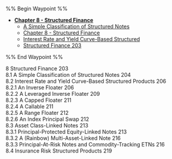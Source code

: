 %% Begin Waypoint %%
- **[Chapter 8 - Structured Finance](.md)**
	- [A Simple Classification of Structured Notes](A%20Simple%20Classification%20of%20Structured%20Notes.md)
	- [Chapter 8 - Structured Finance](.md)
	- [Interest Rate and Yield Curve-Based Structured](Interest%20Rate%20and%20Yield%20Curve-Based%20Structured.md)
	- [Structured Finance 203](Structured%20Finance%20203.md)

%% End Waypoint %%

8 Structured Finance 203  
8.1 A Simple Classification of Structured Notes 204   
8.2 Interest Rate and Yield Curve-Based Structured Products 206   
8.2.1 An Inverse Floater 206   
8.2.2 A Leveraged Inverse Floater 209   
8.2.3 A Capped Floater 211   
8.2.4 A Callable 211   
8.2.5 A Range Floater 212   
8.2.6 An Index Principal Swap 212   
8.3 Asset Class-Linked Notes 213   
8.3.1 Principal-Protected Equity-Linked Notes 213   
8.3.2 A (Rainbow) Multi-Asset-Linked Note 216   
8.3.3 Principal-At-Risk Notes and Commodity-Tracking ETNs 216   
8.4 Insurance Risk Structured Products 219  